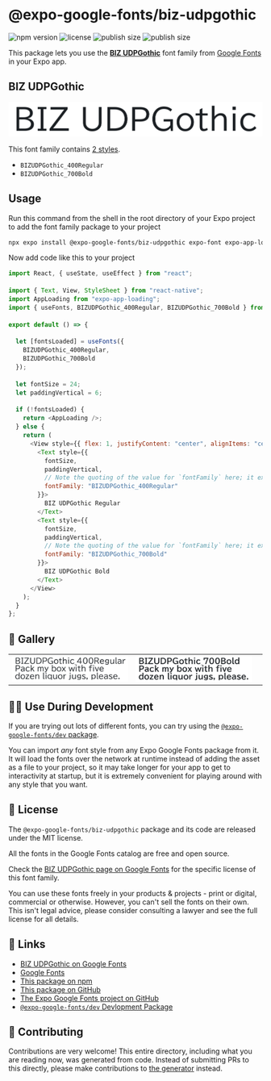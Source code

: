 # @expo-google-fonts/biz-udpgothic

![npm version](https://flat.badgen.net/npm/v/@expo-google-fonts/biz-udpgothic)
![license](https://flat.badgen.net/github/license/expo/google-fonts)
![publish size](https://flat.badgen.net/packagephobia/install/@expo-google-fonts/biz-udpgothic)
![publish size](https://flat.badgen.net/packagephobia/publish/@expo-google-fonts/biz-udpgothic)

This package lets you use the [**BIZ UDPGothic**](https://fonts.google.com/specimen/BIZ+UDPGothic) font family from [Google Fonts](https://fonts.google.com/) in your Expo app.

## BIZ UDPGothic

![BIZ UDPGothic](./font-family.png)

This font family contains [2 styles](#-gallery).

- `BIZUDPGothic_400Regular`
- `BIZUDPGothic_700Bold`

## Usage

Run this command from the shell in the root directory of your Expo project to add the font family package to your project

```sh
npx expo install @expo-google-fonts/biz-udpgothic expo-font expo-app-loading
```

Now add code like this to your project

```js
import React, { useState, useEffect } from "react";

import { Text, View, StyleSheet } from "react-native";
import AppLoading from "expo-app-loading";
import { useFonts, BIZUDPGothic_400Regular, BIZUDPGothic_700Bold } from '@expo-google-fonts/biz-udpgothic';

export default () => {

  let [fontsLoaded] = useFonts({
    BIZUDPGothic_400Regular, 
    BIZUDPGothic_700Bold
  });

  let fontSize = 24;
  let paddingVertical = 6;

  if (!fontsLoaded) {
    return <AppLoading />;
  } else {
    return (
      <View style={{ flex: 1, justifyContent: "center", alignItems: "center" }}>
        <Text style={{
          fontSize,
          paddingVertical,
          // Note the quoting of the value for `fontFamily` here; it expects a string!
          fontFamily: "BIZUDPGothic_400Regular"
        }}>
          BIZ UDPGothic Regular
        </Text>
        <Text style={{
          fontSize,
          paddingVertical,
          // Note the quoting of the value for `fontFamily` here; it expects a string!
          fontFamily: "BIZUDPGothic_700Bold"
        }}>
          BIZ UDPGothic Bold
        </Text>
      </View>
    );
  }
};
```

## 🔡 Gallery


||||
|-|-|-|
|![BIZUDPGothic_400Regular](./BIZUDPGothic_400Regular.ttf.png)|![BIZUDPGothic_700Bold](./BIZUDPGothic_700Bold.ttf.png)|||


## 👩‍💻 Use During Development

If you are trying out lots of different fonts, you can try using the [`@expo-google-fonts/dev` package](https://github.com/expo/google-fonts/tree/master/font-packages/dev#readme).

You can import _any_ font style from any Expo Google Fonts package from it. It will load the fonts over the network at runtime instead of adding the asset as a file to your project, so it may take longer for your app to get to interactivity at startup, but it is extremely convenient for playing around with any style that you want.


## 📖 License

The `@expo-google-fonts/biz-udpgothic` package and its code are released under the MIT license.

All the fonts in the Google Fonts catalog are free and open source.

Check the [BIZ UDPGothic page on Google Fonts](https://fonts.google.com/specimen/BIZ+UDPGothic) for the specific license of this font family.

You can use these fonts freely in your products & projects - print or digital, commercial or otherwise. However, you can't sell the fonts on their own. This isn't legal advice, please consider consulting a lawyer and see the full license for all details.

## 🔗 Links

- [BIZ UDPGothic on Google Fonts](https://fonts.google.com/specimen/BIZ+UDPGothic)
- [Google Fonts](https://fonts.google.com/)
- [This package on npm](https://www.npmjs.com/package/@expo-google-fonts/biz-udpgothic)
- [This package on GitHub](https://github.com/expo/google-fonts/tree/master/font-packages/biz-udpgothic)
- [The Expo Google Fonts project on GitHub](https://github.com/expo/google-fonts)
- [`@expo-google-fonts/dev` Devlopment Package](https://github.com/expo/google-fonts/tree/master/font-packages/dev)

## 🤝 Contributing

Contributions are very welcome! This entire directory, including what you are reading now, was generated from code. Instead of submitting PRs to this directly, please make contributions to [the generator](https://github.com/expo/google-fonts/tree/master/packages/generator) instead.
